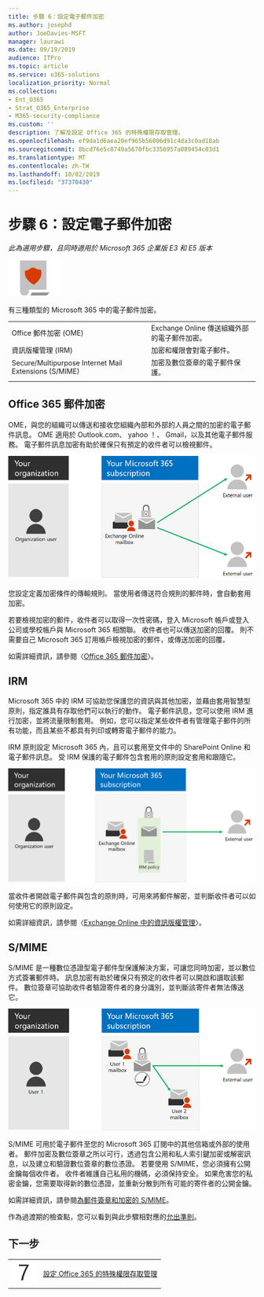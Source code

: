 ```yaml
---
title: 步驟 6：設定電子郵件加密
ms.author: josephd
author: JoeDavies-MSFT
manager: laurawi
ms.date: 09/19/2019
audience: ITPro
ms.topic: article
ms.service: o365-solutions
localization_priority: Normal
ms.collection:
- Ent_O365
- Strat_O365_Enterprise
- M365-security-compliance
ms.custom: ''
description: 了解及設定 Office 365 的特殊權限存取管理。
ms.openlocfilehash: ef9da1d6aea20ef965b56006d91c4da3c0ad18ab
ms.sourcegitcommit: 8bcd76e5c8749a5670fbc3356957a089454c03d1
ms.translationtype: MT
ms.contentlocale: zh-TW
ms.lasthandoff: 10/02/2019
ms.locfileid: "37370430"
---
```

# <a name="step-6-configure-email-encryption"></a>步驟 6：設定電子郵件加密

*此為選用步驟，且同時適用於 Microsoft 365 企業版 E3 和 E5 版本*

![階段 6： 資訊保護](./media/deploy-foundation-infrastructure/infoprotection_icon-small.png)

有三種類型的 Microsoft 365 中的電子郵件加密。

|||
|:-------|:-----|
| Office 郵件加密 (OME) | Exchange Online 傳送組織外部的電子郵件加密。 |
| 資訊版權管理 (IRM) | 加密和權限會對電子郵件。 |
| Secure/Multipurpose Internet Mail Extensions (S/MIME) | 加密及數位簽章的電子郵件保護。 |
|||

## <a name="office-365-message-encryption"></a>Office 365 郵件加密

OME，與您的組織可以傳送和接收您組織內部和外部的人員之間的加密的電子郵件訊息。 OME 適用於 Outlook.com、 yahoo ！、 Gmail，以及其他電子郵件服務。 電子郵件訊息加密有助於確保只有預定的收件者可以檢視郵件。

![OME 加密的電子郵件](./media/infoprotect-email-encryption/ome-encryption.png)

您設定定義加密條件的傳輸規則。 當使用者傳送符合規則的郵件時，會自動套用加密。

若要檢視加密的郵件，收件者可以取得一次性密碼，登入 Microsoft 帳戶或登入公司或學校帳戶與 Microsoft 365 相關聯。 收件者也可以傳送加密的回覆。 則不需要自己 Microsoft 365 訂用帳戶檢視加密的郵件，或傳送加密的回覆。

如需詳細資訊，請參閱〈[Office 365 郵件加密](https://docs.microsoft.com/Office365/SecurityCompliance/ome)〉。

## <a name="irm"></a>IRM

Microsoft 365 中的 IRM 可協助您保護您的資訊與其他加密，並藉由套用智慧型原則，指定誰具有存取他們可以執行的動作。 電子郵件訊息，您可以使用 IRM 進行加密，並將流量限制套用。 例如，您可以指定某些收件者有管理電子郵件的所有功能，而且某些不都具有列印或轉寄電子郵件的能力。 

IRM 原則設定 Microsoft 365 內，且可以套用至文件中的 SharePoint Online 和電子郵件訊息。 受 IRM 保護的電子郵件包含套用的原則設定套用和跟隨它。 

![IRM 保護的電子郵件](./media/infoprotect-email-encryption/irm-protection.png)

當收件者開啟電子郵件與包含的原則時，可用來將郵件解密，並判斷收件者可以如何使用它的原則設定。 

如需詳細資訊，請參閱〈[Exchange Online 中的資訊版權管理]( https://docs.microsoft.com/office365/SecurityCompliance/information-rights-management-in-exchange-online)〉。

## <a name="smime"></a>S/MIME

S/MIME 是一種數位憑證型電子郵件型保護解決方案，可讓您同時加密，並以數位方式簽署郵件時。 訊息加密有助於確保只有預定的收件者可以開啟和讀取該郵件。 數位簽章可協助收件者驗證寄件者的身分識別，並判斷該寄件者無法傳送它。

![S/MIME 的電子郵件保護](./media/infoprotect-email-encryption/smime-protection.png)

S/MIME 可用於電子郵件至您的 Microsoft 365 訂閱中的其他信箱或外部的使用者。
郵件加密及數位簽章之所以可行，透過包含公用和私人索引鍵加密或解密訊息，以及建立和驗證數位簽章的數位憑證。
若要使用 S/MIME，您必須擁有公開金鑰每個收件者。 收件者維護自己私用的機碼，必須保持安全。 如果危害您的私密金鑰，您需要取得新的數位憑證，並重新分散到所有可能的寄件者的公開金鑰。

如需詳細資訊，請參閱[為郵件簽章和加密的 S/MIME](https://docs.microsoft.com/Exchange/policy-and-compliance/smime)。


作為過渡期的檢查點，您可以看到與此步驟相對應的[允出準則](infoprotect-exit-criteria.md#crit-infoprotect-step6)。

## <a name="next-step"></a>下一步

|||
|:-------|:-----|
|![步驟 7](./media/stepnumbers/Step7.png)|[設定 Office 365 的特殊權限存取管理](infoprotect-configure-privileged-access-management.md)|
